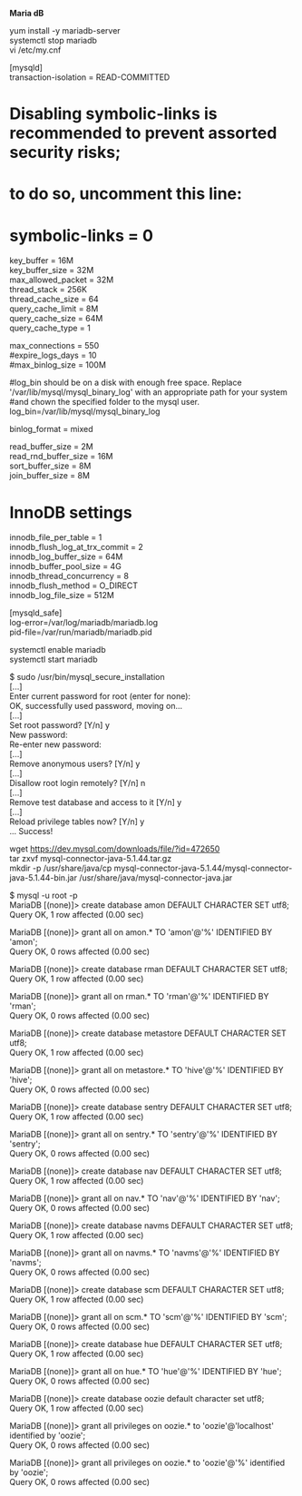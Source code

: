 **Maria dB**

yum install -y mariadb-server  
systemctl stop mariadb  
vi /etc/my.cnf  
  
[mysqld]  
transaction-isolation = READ-COMMITTED  
# Disabling symbolic-links is recommended to prevent assorted security risks;  
# to do so, uncomment this line:  
# symbolic-links = 0  
  
key_buffer = 16M  
key_buffer_size = 32M  
max_allowed_packet = 32M  
thread_stack = 256K  
thread_cache_size = 64  
query_cache_limit = 8M  
query_cache_size = 64M  
query_cache_type = 1  
  
max_connections = 550  
#expire_logs_days = 10  
#max_binlog_size = 100M  
  
#log_bin should be on a disk with enough free space. Replace '/var/lib/mysql/mysql_binary_log' with an appropriate path for your system  
#and chown the specified folder to the mysql user.  
log_bin=/var/lib/mysql/mysql_binary_log  
  
binlog_format = mixed  
  
read_buffer_size = 2M  
read_rnd_buffer_size = 16M  
sort_buffer_size = 8M  
join_buffer_size = 8M  
  
# InnoDB settings  
innodb_file_per_table = 1  
innodb_flush_log_at_trx_commit  = 2  
innodb_log_buffer_size = 64M  
innodb_buffer_pool_size = 4G  
innodb_thread_concurrency = 8  
innodb_flush_method = O_DIRECT  
innodb_log_file_size = 512M  
  
[mysqld_safe]  
log-error=/var/log/mariadb/mariadb.log  
pid-file=/var/run/mariadb/mariadb.pid  
  
systemctl enable mariadb  
systemctl start mariadb  
  
$ sudo /usr/bin/mysql_secure_installation  
[...]  
Enter current password for root (enter for none):  
OK, successfully used password, moving on...  
[...]  
Set root password? [Y/n] y  
New password:  
Re-enter new password:  
[...]  
Remove anonymous users? [Y/n] y  
[...]  
Disallow root login remotely? [Y/n] n  
[...]  
Remove test database and access to it [Y/n] y  
[...]  
Reload privilege tables now? [Y/n] y  
 ... Success!  
  
wget https://dev.mysql.com/downloads/file/?id=472650  
tar zxvf mysql-connector-java-5.1.44.tar.gz  
mkdir -p /usr/share/java/cp mysql-connector-java-5.1.44/mysql-connector-java-5.1.44-bin.jar /usr/share/java/mysql-connector-java.jar  
  
$ mysql -u root -p  
MariaDB [(none)]> create database amon DEFAULT CHARACTER SET utf8;  
Query OK, 1 row affected (0.00 sec)  
  
MariaDB [(none)]> grant all on amon.* TO 'amon'@'%' IDENTIFIED BY 'amon';  
Query OK, 0 rows affected (0.00 sec)  
  
MariaDB [(none)]> create database rman DEFAULT CHARACTER SET utf8;  
Query OK, 1 row affected (0.00 sec)  
  
MariaDB [(none)]> grant all on rman.* TO 'rman'@'%' IDENTIFIED BY 'rman';  
Query OK, 0 rows affected (0.00 sec)  
  
MariaDB [(none)]> create database metastore DEFAULT CHARACTER SET utf8;  
Query OK, 1 row affected (0.00 sec)  
  
MariaDB [(none)]> grant all on metastore.* TO 'hive'@'%' IDENTIFIED BY 'hive';  
Query OK, 0 rows affected (0.00 sec)  
  
MariaDB [(none)]> create database sentry DEFAULT CHARACTER SET utf8;  
Query OK, 1 row affected (0.00 sec)  
  
MariaDB [(none)]> grant all on sentry.* TO 'sentry'@'%' IDENTIFIED BY 'sentry';  
Query OK, 0 rows affected (0.00 sec)  
  
MariaDB [(none)]> create database nav DEFAULT CHARACTER SET utf8;  
Query OK, 1 row affected (0.00 sec)  
  
MariaDB [(none)]> grant all on nav.* TO 'nav'@'%' IDENTIFIED BY 'nav';  
Query OK, 0 rows affected (0.00 sec)  
  
MariaDB [(none)]> create database navms DEFAULT CHARACTER SET utf8;  
Query OK, 1 row affected (0.00 sec)  
  
MariaDB [(none)]> grant all on navms.* TO 'navms'@'%' IDENTIFIED BY 'navms';  
Query OK, 0 rows affected (0.00 sec) 
  
MariaDB [(none)]> create database scm DEFAULT CHARACTER SET utf8;  
Query OK, 1 row affected (0.00 sec)  
  
MariaDB [(none)]> grant all on scm.* TO 'scm'@'%' IDENTIFIED BY 'scm';  
Query OK, 0 rows affected (0.00 sec)   
  
MariaDB [(none)]> create database hue DEFAULT CHARACTER SET utf8;  
Query OK, 1 row affected (0.00 sec)  
  
MariaDB [(none)]> grant all on hue.* TO 'hue'@'%' IDENTIFIED BY 'hue';  
Query OK, 0 rows affected (0.00 sec) 
  
MariaDB [(none)]> create database oozie default character set utf8;  
Query OK, 1 row affected (0.00 sec)  
  
MariaDB [(none)]>  grant all privileges on oozie.* to 'oozie'@'localhost' identified by 'oozie';  
Query OK, 0 rows affected (0.00 sec)  
  
MariaDB [(none)]>  grant all privileges on oozie.* to 'oozie'@'%' identified by 'oozie';  
Query OK, 0 rows affected (0.00 sec)  
  

